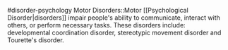 #disorder-psychology 
Motor Disorders::Motor [[Psychological Disorder|disorders]] impair people's ability to communicate, interact with others, or perform necessary tasks. These disorders include: developmental coordination disorder, stereotypic movement disorder and Tourette's disorder.